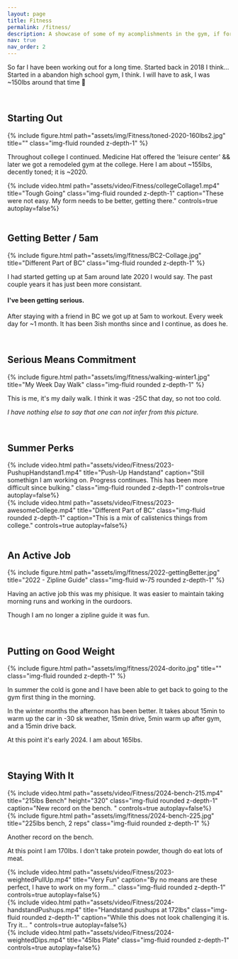 ```yaml
---
layout: page
title: Fitness
permalink: /fitness/
description: A showcase of some of my acomplishments in the gym, if for nothing more than personal tracking && goals. 
nav: true
nav_order: 2
---
```


So far I have been working out for a long time. Started back in 2018 I think... 
Started in a abandon high school gym, I think. I will have to ask, I was ~150lbs around that time 🤔

<br />

## Starting Out


<div class="container center">  
    <div class="row">
      <div class="col-md-6">
        {% include figure.html path="assets/img/Fitness/toned-2020-160lbs2.jpg" title="" class="img-fluid rounded z-depth-1" %}
      </div>    
      <div class="col-md-6">
        <p>
          Throughout college I continued. Medicine Hat offered the 'leisure center' && later we got a remodeled gym at the college.
          Here I am about ~155lbs, decently toned; it is ~2020. 
        </p>
        {% include video.html 
          path="assets/video/Fitness/collegeCollage1.mp4" 
          title="Tough Going" 
          class="img-fluid rounded z-depth-1" 
          caption="These were not easy. My form needs to be better, getting there."
          controls=true autoplay=false%}
      </div>   
    </div>
</div>

<br />

## Getting Better / 5am


<div class="container">  
  <div class="row">
    <div class="col-md-6">
      {% include figure.html path="assets/img/fitness/BC2-Collage.jpg" title="Different Part of BC" class="img-fluid rounded z-depth-1" %}
    </div>    
    <div class="col-md-6">
      <p>
        I had started getting up at 5am around late 2020 I would say. The past couple years it has just been more consistant. 
      </p>
      <h4> I've been getting serious. </h4>
      <p>          
        After staying with a friend in BC we got up at 5am to workout. Every week day for ~1 month. 
        It has been 3ish months since and I continue, as does he. 
      </p>
    </div>   
  </div> 
</div>

<br />

## Serious Means Commitment


<div class="card">  
  <div class="card-item">
    {% include figure.html path="assets/img/fitness/walking-winter1.jpg" title="My Week Day Walk" class="img-fluid rounded z-depth-1" %}
      <p>
        This is me, it's my daily walk. I think it was -25C that day, so not too cold.
      </p>
      <p>
        <i>I have nothing else to say that one can not infer from this picture.</i>
      </p>
  </div>
</div>

<br />

## Summer Perks


<div class="container">  
  <div class="row">
    <div class="col-md-6">
      {% include video.html 
        path="assets/video/Fitness/2023-PushupHandstand1.mp4" 
        title="Push-Up Handstand"
        caption="Still somethign I am working on. Progress continues. This has been more difficult since bulking."          
        class="img-fluid rounded z-depth-1" 
        controls=true autoplay=false%}
    </div>  
    <div class="col-md-6">
      {% include video.html 
        path="assets/video/Fitness/2023-awesomeCollege.mp4" 
        title="Different Part of BC" 
        class="img-fluid rounded z-depth-1"
        caption="This is a mix of calistenics things from college."
        controls=true autoplay=false%}
    </div>  
  </div>    
</div>

<br />

## An Active Job


<div class="container">  
    <div class="row">
      <div class="col-md-6">
        {% include figure.html path="assets/img/fitness/2022-gettingBetter.jpg" title="2022 - Zipline Guide" class="img-fluid w-75 rounded z-depth-1" %}        
      </div>
      <div class="col-md-6">
        <p>
          Having an active job this was my phisique. It was easier to maintain taking morning runs and working in the ourdoors. 
        </p>
        <p>
          Though I am no longer a zipline guide it was fun. 
        </p>
      </div>
    </div>
</div>

<br />

## Putting on Good Weight

<div class="container"> 
  <div class="row">
    <div class="col-md-6">
      {% include figure.html path="assets/img/fitness/2024-dorito.jpg" title="" class="img-fluid rounded z-depth-1" %}
    </div>    
    <div class="col-md-6">
      <p>
        In summer the cold is gone and I have been able to get back to going to the gym first thing in the morning.        
      </p>
      <p>
        In the winter months the afternoon has been better. It takes about 15min to warm up the car in -30 sk weather, 15min drive, 5min warm up after gym, and a 15min drive back. 
      </p>
      <p>
        At this point it's early 2024. I am about 165lbs.
      </p>
    </div> 
  </div>
</div>

<br />

## Staying With It


<div class="container">  
  <div class="row">
    <div class="col-md-6">
      {% include video.html 
          path="assets/video/Fitness/2024-bench-215.mp4" 
          title="215lbs Bench" 
          height="320"
          class="img-fluid rounded z-depth-1" 
          caption="New record on the bench. "
          controls=true autoplay=false%}      
    </div>   
    <div class="col-md-4">
      {% include figure.html path="assets/img/fitness/2024-bench-225.jpg" title="225lbs bench, 2 reps" class="img-fluid rounded z-depth-1" %}
      <p>
        Another record on the bench. 
      </p>
      <p>
        At this point I am 170lbs. I don't take protein powder, though do eat lots of meat. 
      </p>
    </div>
  </div>
  <div class="row">
    <div class="col-md-4">
      {% include video.html 
          path="assets/video/Fitness/2023-weightedPullUp.mp4" 
          title="Very Fun"
          caption="By no means are these perfect, I have to work on my form..."
          class="img-fluid rounded z-depth-1" 
          controls=true autoplay=false%}
    </div>   
    <div class="col-md-4">
      {% include video.html 
          path="assets/video/Fitness/2024-handstandPushups.mp4" 
          title="Handstand pushups at 172lbs" 
          class="img-fluid rounded z-depth-1" 
          caption="While this does not look challenging it is. Try it... "
          controls=true autoplay=false%}
    </div>  
    <div class="col-md-4">
      {% include video.html 
        path="assets/video/Fitness/2024-weightedDips.mp4" 
        title="45lbs Plate" 
        class="img-fluid rounded z-depth-1" 
        controls=true autoplay=false%}
    </div> 
  </div>
</div>

<br />